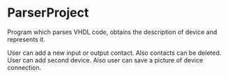 # ParserProject
Program which parses VHDL code, obtains the description of device and represents it.

User can add a new input or output contact. Also contacts can be deleted. 
User can add second device. Also user can save a picture of device connection.
